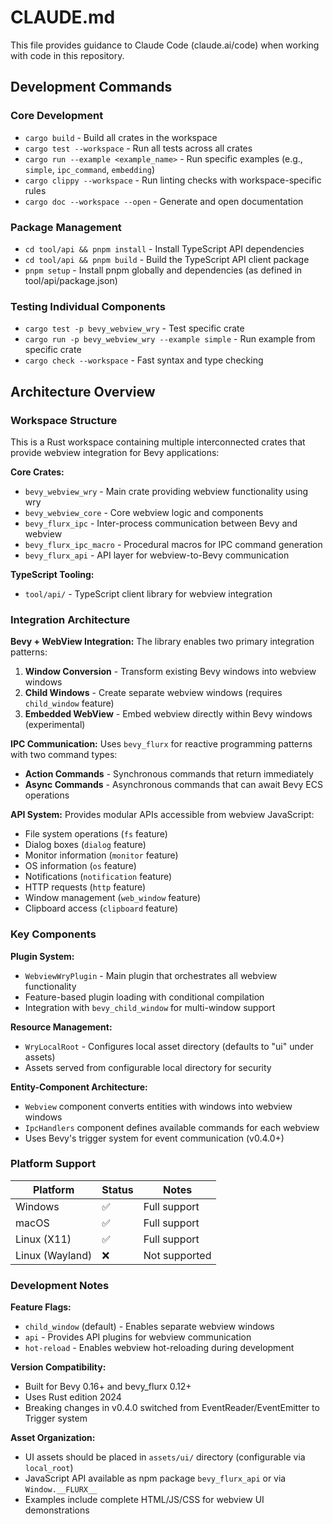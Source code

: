 # CLAUDE.md

This file provides guidance to Claude Code (claude.ai/code) when working with code in this repository.

## Development Commands

### Core Development

- `cargo build` - Build all crates in the workspace
- `cargo test --workspace` - Run all tests across all crates
- `cargo run --example <example_name>` - Run specific examples (e.g., `simple`, `ipc_command`, `embedding`)
- `cargo clippy --workspace` - Run linting checks with workspace-specific rules
- `cargo doc --workspace --open` - Generate and open documentation

### Package Management

- `cd tool/api && pnpm install` - Install TypeScript API dependencies
- `cd tool/api && pnpm build` - Build the TypeScript API client package
- `pnpm setup` - Install pnpm globally and dependencies (as defined in tool/api/package.json)

### Testing Individual Components

- `cargo test -p bevy_webview_wry` - Test specific crate
- `cargo run -p bevy_webview_wry --example simple` - Run example from specific crate
- `cargo check --workspace` - Fast syntax and type checking

## Architecture Overview

### Workspace Structure

This is a Rust workspace containing multiple interconnected crates that provide webview integration for Bevy applications:

**Core Crates:**
- `bevy_webview_wry` - Main crate providing webview functionality using wry
- `bevy_webview_core` - Core webview logic and components
- `bevy_flurx_ipc` - Inter-process communication between Bevy and webview
- `bevy_flurx_ipc_macro` - Procedural macros for IPC command generation
- `bevy_flurx_api` - API layer for webview-to-Bevy communication

**TypeScript Tooling:**
- `tool/api/` - TypeScript client library for webview integration

### Integration Architecture

**Bevy + WebView Integration:**
The library enables two primary integration patterns:
1. **Window Conversion** - Transform existing Bevy windows into webview windows
2. **Child Windows** - Create separate webview windows (requires `child_window` feature)
3. **Embedded WebView** - Embed webview directly within Bevy windows (experimental)

**IPC Communication:**
Uses `bevy_flurx` for reactive programming patterns with two command types:
- **Action Commands** - Synchronous commands that return immediately
- **Async Commands** - Asynchronous commands that can await Bevy ECS operations

**API System:**
Provides modular APIs accessible from webview JavaScript:
- File system operations (`fs` feature)
- Dialog boxes (`dialog` feature)
- Monitor information (`monitor` feature)
- OS information (`os` feature)
- Notifications (`notification` feature)
- HTTP requests (`http` feature)
- Window management (`web_window` feature)
- Clipboard access (`clipboard` feature)

### Key Components

**Plugin System:**
- `WebviewWryPlugin` - Main plugin that orchestrates all webview functionality
- Feature-based plugin loading with conditional compilation
- Integration with `bevy_child_window` for multi-window support

**Resource Management:**
- `WryLocalRoot` - Configures local asset directory (defaults to "ui" under assets)
- Assets served from configurable local directory for security

**Entity-Component Architecture:**
- `Webview` component converts entities with windows into webview windows
- `IpcHandlers` component defines available commands for each webview
- Uses Bevy's trigger system for event communication (v0.4.0+)

### Platform Support

| Platform | Status | Notes |
|----------|--------|-------|
| Windows  | ✅ | Full support |
| macOS    | ✅ | Full support |
| Linux (X11) | ✅ | Full support |
| Linux (Wayland) | ❌ | Not supported |

### Development Notes

**Feature Flags:**
- `child_window` (default) - Enables separate webview windows
- `api` - Provides API plugins for webview communication
- `hot-reload` - Enables webview hot-reloading during development

**Version Compatibility:**
- Built for Bevy 0.16+ and bevy_flurx 0.12+
- Uses Rust edition 2024
- Breaking changes in v0.4.0 switched from EventReader/EventEmitter to Trigger system

**Asset Organization:**
- UI assets should be placed in `assets/ui/` directory (configurable via `local_root`)
- JavaScript API available as npm package `bevy_flurx_api` or via `Window.__FLURX__`
- Examples include complete HTML/JS/CSS for webview UI demonstrations